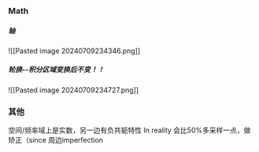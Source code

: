 ### Math
##### 轴
				
![[Pasted image 20240709234346.png]]
##### 轮换--积分区域变换后不变！！
![[Pasted image 20240709234727.png]]


### 其他

空间/频率域上是实数，另一边有负共轭特性
In reality 会比50%多采样一点，做矫正（since 周边imperfection